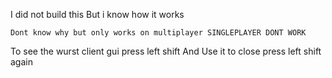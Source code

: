 I did not build this But i know how it works 

`Dont know why but only works on multiplayer SINGLEPLAYER DONT WORK`

To see the wurst client gui press left shift And Use it to close press left shift again
